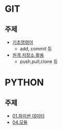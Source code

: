 # GIT

##  주제

* [기초명령어](./GIT/git.md)
  * add, commit 등
* [원격 저장소 활용](./GIT/github.md)
  * push,pull,clone 등

# PYTHON

## 주제

* [01.파이썬 데이터](./PYTHON/PYTHON_01.md)
* [04.모듈](./PYTHON/PYTHON_04.md)